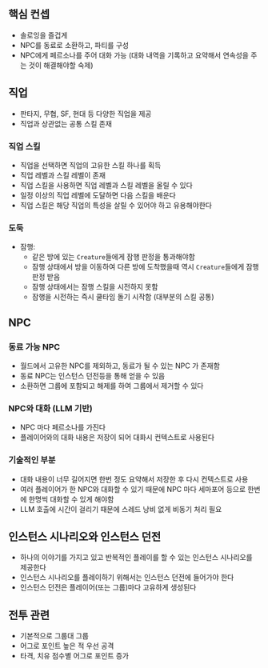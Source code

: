 ## 핵심 컨셉

- 솔로잉을 즐겁게
- NPC를 동료로 소환하고, 파티를 구성
- NPC에게 페르소나를 주어 대화 가능 (대화 내역을 기록하고 요약해서 연속성을 주는 것이 해결해야할 숙제)

## 직업

- 판타지, 무협, SF, 현대 등 다양한 직업을 제공
- 직업과 상관없는 공통 스킬 존재

### 직업 스킬

- 직업을 선택하면 직업의 고유한 스킬 하나를 획득
- 직업 레벨과 스킬 레벨이 존재
- 직업 스킬을 사용하면 직업 레벨과 스킬 레벨을 올릴 수 있다
- 일정 이상의 직업 레벨에 도달하면 다음 스킬을 배운다
- 직업 스킬은 해당 직업의 특성을 살릴 수 있어야 하고 유용해야한다

### 도둑

- 잠행:
  - 같은 방에 있는 `Creature`들에게 잠행 판정을 통과해야함
  - 잠행 상태에서 방을 이동하여 다른 방에 도착했을때 역시 `Creature`들에게 잠행 판정 받음
  - 잠행 상태에서는 잠행 스킬을 시전하지 못함
  - 잠행을 시전하는 즉시 쿨타임 돌기 시작함 (대부분의 스킬 공통)

## NPC

### 동료 가능 NPC

- 월드에서 고유한 NPC를 제외하고, 동료가 될 수 있는 NPC 가 존재함
- 동료 NPC는 인스턴스 던전등을 통해 얻을 수 있음
- 소환하면 그룹에 포함되고 해제를 하여 그룹에서 제거할 수 있다

### NPC와 대화 (LLM 기반)

- NPC 마다 페르소나를 가진다
- 플레이어와의 대화 내용은 저장이 되어 대화시 컨텍스트로 사용된다

### 기술적인 부분

- 대화 내용이 너무 길어지면 한번 정도 요약해서 저장한 후 다시 컨텍스트로 사용
- 여러 플레이어가 한 NPC와 대화할 수 있기 때문에 NPC 마다 세마포어 등으로 한번에 한명씩 대화할 수 있게 해야함
- LLM 호출에 시간이 걸리기 때문에 스레드 낭비 없게 비동기 처리 필요

## 인스턴스 시나리오와 인스턴스 던전

- 하나의 이야기를 가지고 있고 반복적인 플레이를 할 수 있는 인스턴스 시나리오를 제공한다
- 인스턴스 시나리오를 플레이하기 위해서는 인스턴스 던전에 들어가야 한다
- 인스턴스 던전은 플레이어(또는 그룹)마다 고유하게 생성된다

## 전투 관련

- 기본적으로 그룹대 그룹
- 어그로 포인트 높은 적 우선 공격
- 타격, 치유 점수별 어그로 포인트 증가
